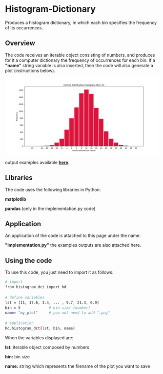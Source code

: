 # Histogram-Dictionary
Produces a histogram dictionary, in which each bin specifies the frequency of its occurrences.

## Overview
The code receives an iterable object consisting of numbers, and produces for it a computer dictionary the frequency of occurrences for each bin. 
If a **"name"** string variable is also inserted, then the code will also generate a plot (instructions below).

![picture](https://github.com/EtzionData/Histogram-Dictionary/blob/master/outputs/normal%20distribution%20histogram%20bin%3D4.png)

output examples available [**here**](https://github.com/EtzionData/Histogram-Dictionary/tree/master/outputs).

## Libraries
The code uses the following libraries in Python:

**matplotlib**

**pandas** (only in the implementation.py code)

## Application
An application of the code is attached to this page under the name: 

**"implementation.py"** 
the examples outputs are also attached here.

## Using the code
To use this code, you just need to import it as follows:
``` sh
# import
from histogram_dct import hd

# define variables
lst = [11, 17.6, 3.4, ... , 9.7, 21.3, 6.9]
bin = 5             # bin size (number) 
name= "my_plot"     # you not need to add ".png"

# application
hd.histogram_dct(lst, bin, name)

```

When the variables displayed are:

**lst:** iterable object composed by numbers

**bin:** bin size

**name:** string which represents the filename of the plot you want to save
